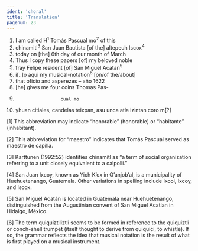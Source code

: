 ```yaml
---
ident: 'choral'
title: 'Translation'
pagenum: 23
---
```

1.	I am called H<sup>1</sup> Tomás Pascual mo<sup>2</sup> of this
2.	chinamitl<sup>3</sup> San Juan Bautista [of the] altepeuh Iscox<sup>4</sup>
3.	today on [the] 6th day of our month of March
4.	Thus I copy these papers [of] my beloved noble
5.	fray Felipe resident [of] San Miguel Acatan<sup>5</sup>
6.	i[..]o aqui my musical-notation<sup>6</sup> [on/of the/about]
7.	that oficio and asperezes – año 1622 
8.	[he] gives me four coins	Thomas Pas-
9.						cual mo
10.	yhuan citiales, candelas teixpan, asu unca atla izintan coro m[?]


[1] This abbreviation may indicate “honorable” (honorable) or “habitante” (inhabitant).
 
[2] This abbreviation for “maestro” indicates that Tomás Pascual served as maestro de capilla.

[3] Karttunen (1992:52) identifies chinamitl as “a term of social organization referring to a unit closely equivalent to a calpolli.”

[4] San Juan Ixcoy, known as Yich Kʼox in Qʼanjobʼal, is a municipality of Huehuetenango, Guatemala. Other variations in spelling include Ixcoi, Ixcoy, and Iscox.
	
[5] San Miguel Acatán is located in Guatemala near Huehuetenango, distinguished from the Augustinian convent of San Miguel Acatlan in Hidalgo, México.

[6] The term quiquiztiliztli seems to be formed in reference to the quiquiztli or conch-shell trumpet (itself thought to derive from quiquici, to whistle). If so, the grammar reflects the idea that musical notation is the result of what is first played on a musical instrument. 
